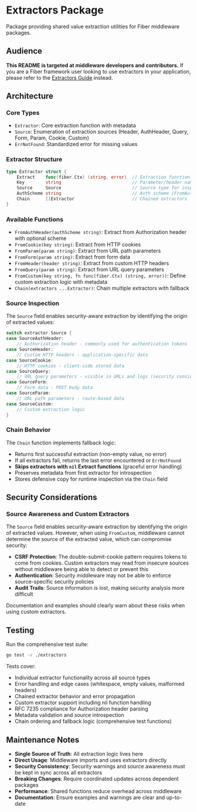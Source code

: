 # Extractors Package

Package providing shared value extraction utilities for Fiber middleware packages.

## Audience

**This README is targeted at middleware developers and contributors.** If you are a Fiber framework user looking to use extractors in your application, please refer to the [Extractors Guide](https://docs.gofiber.io/guide/extractors) instead.

## Architecture

### Core Types

- `Extractor`: Core extraction function with metadata
- `Source`: Enumeration of extraction sources (Header, AuthHeader, Query, Form, Param, Cookie, Custom)
- `ErrNotFound`: Standardized error for missing values

### Extractor Structure

```go
type Extractor struct {
    Extract    func(fiber.Ctx) (string, error)  // Extraction function
    Key        string                           // Parameter/header name
    Source     Source                           // Source type for inspection
    AuthScheme string                           // Auth scheme (FromAuthHeader)
    Chain      []Extractor                      // Chained extractors
}
```

### Available Functions

- `FromAuthHeader(authScheme string)`: Extract from Authorization header with optional scheme
- `FromCookie(key string)`: Extract from HTTP cookies
- `FromParam(param string)`: Extract from URL path parameters
- `FromForm(param string)`: Extract from form data
- `FromHeader(header string)`: Extract from custom HTTP headers
- `FromQuery(param string)`: Extract from URL query parameters
- `FromCustom(key string, fn func(fiber.Ctx) (string, error))`: Define custom extraction logic with metadata
- `Chain(extractors ...Extractor)`: Chain multiple extractors with fallback

### Source Inspection

The `Source` field enables security-aware extraction by identifying the origin of extracted values:

```go
switch extractor.Source {
case SourceAuthHeader:
    // Authorization header - commonly used for authentication tokens
case SourceHeader:
    // Custom HTTP headers - application-specific data
case SourceCookie:
    // HTTP cookies - client-side stored data
case SourceQuery:
    // URL query parameters - visible in URLs and logs (security consideration)
case SourceForm:
    // Form data - POST body data
case SourceParam:
    // URL path parameters - route-based data
case SourceCustom:
    // Custom extraction logic
}
```

### Chain Behavior

The `Chain` function implements fallback logic:

- Returns first successful extraction (non-empty value, no error)
- If all extractors fail, returns the last error encountered or `ErrNotFound`
- **Skips extractors with `nil` Extract functions** (graceful error handling)
- Preserves metadata from first extractor for introspection
- Stores defensive copy for runtime inspection via the `Chain` field

## Security Considerations

### Source Awareness and Custom Extractors

The `Source` field enables security-aware extraction by identifying the origin of extracted values. However, when using `FromCustom`, middleware cannot determine the source of the extracted value, which can compromise security:

- **CSRF Protection**: The double-submit-cookie pattern requires tokens to come from cookies. Custom extractors may read from insecure sources without middleware being able to detect or prevent this
- **Authentication**: Security middleware may not be able to enforce source-specific security policies
- **Audit Trails**: Source information is lost, making security analysis more difficult

Documentation and examples should clearly warn about these risks when using custom extractors.

## Testing

Run the comprehensive test suite:

```bash
go test -v ./extractors
```

Tests cover:

- Individual extractor functionality across all source types
- Error handling and edge cases (whitespace, empty values, malformed headers)
- Chained extractor behavior and error propagation
- Custom extractor support including nil function handling
- RFC 7235 compliance for Authorization header parsing
- Metadata validation and source introspection
- Chain ordering and fallback logic (comprehensive test functions)

## Maintenance Notes

- **Single Source of Truth**: All extraction logic lives here
- **Direct Usage**: Middleware imports and uses extractors directly
- **Security Consistency**: Security warnings and source awareness must be kept in sync across all extractors
- **Breaking Changes**: Require coordinated updates across dependent packages
- **Performance**: Shared functions reduce overhead across middleware
- **Documentation**: Ensure examples and warnings are clear and up-to-date
